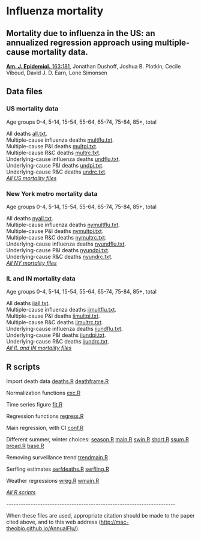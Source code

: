 # Influenza mortality

## Mortality due to influenza in the US: an annualized regression approach using multiple-cause mortality data.

[__Am. J. Epidemiol.__ 163:181](https://academic.oup.com/aje/article/163/2/181/95820), Jonathan Dushoff, Joshua B. Plotkin, Cecile Viboud, David J. D. Earn, Lone Simonsen

## Data files

### US mortality data

Age groups 0-4, 5-14, 15-54, 55-64, 65-74, 75-84, 85+, total

All deaths [all.txt](all.txt).  
Multiple-cause influenza deaths [multflu.txt](multflu.txt).  
Multiple-cause P\&I deaths [multpi.txt](multpi.txt).  
Multiple-cause R\&C deaths [multrc.txt](multrc.txt).  
Underlying-cause influenza deaths [undflu.txt](undflu.txt).  
Underlying-cause P\&I deaths [undpi.txt](undpi.txt).  
Underlying-cause R\&C deaths [undrc.txt](undrc.txt).  
[*All US mortality files*](death.zip)

### New York metro mortality data

Age groups 0-4, 5-14, 15-54, 55-64, 65-74, 75-84, 85+, total

All deaths [nyall.txt](nyall.txt).  
Multiple-cause influenza deaths [nymultflu.txt](nymultflu.txt).  
Multiple-cause P\&I deaths [nymultpi.txt](nymultpi.txt).  
Multiple-cause R\&C deaths [nymultrc.txt](nymultrc.txt).  
Underlying-cause influenza deaths [nyundflu.txt](nyundflu.txt).  
Underlying-cause P\&I deaths [nyundpi.txt](nyundpi.txt).  
Underlying-cause R\&C deaths [nyundrc.txt](nyundrc.txt).  
[*All NY mortality files*](nydeath.zip)

### IL and IN mortality data

Age groups 0-4, 5-14, 15-54, 55-64, 65-74, 75-84, 85+, total

All deaths [iiall.txt](iiall.txt).  
Multiple-cause influenza deaths [iimultflu.txt](iimultflu.txt).  
Multiple-cause P\&I deaths [iimultpi.txt](iimultpi.txt).  
Multiple-cause R\&C deaths [iimultrc.txt](iimultrc.txt).  
Underlying-cause influenza deaths [iiundflu.txt](iiundflu.txt).  
Underlying-cause P\&I deaths [iiundpi.txt](iiundpi.txt).  
Underlying-cause R\&C deaths [iiundrc.txt](iiundrc.txt).  
[*All IL and IN mortality files*](iideath.zip)

## R scripts

Import death data [deaths.R](deaths.R) [deathframe.R](deathframe.R)

Normalization functions [exc.R](exc.R)

Time series figure [fit.R](fit.R)

Regression functions [regress.R](regress.R)

Main regression, with CI [conf.R](conf.R)

Different summer, winter choices: [season.R](season.R) [main.R](main.R)
[swin.R](swin.R) [short.R](short.R) [ssum.R](ssum.R) [broad.R](broad.R)
[base.R](base.R)

Removing surveillance trend [trendmain.R](trendmain.R)

Serfling estimates [serfdeaths.R](serfdeaths.R) [serfling.R](serfling.R)

Weather regressions [wreg.R](wreg.R) [wmain.R](wmain.R)

[*All R scripts*](scripts.zip)

\----------------------------------------------------------------------

When these files are used, appropriate citation should be made to the
paper cited above, and to this web address
(http://mac-theobio.github.io/AnnualFlu/).
